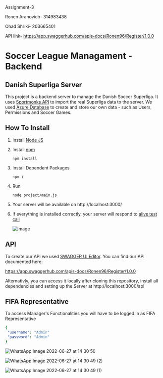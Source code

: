 Assignment-3

Ronen Aranovich- 314983438

Ohad Shriki- 203665401

API link- https://app.swaggerhub.com/apis-docs/Ronen96/Register/1.0.0

# Soccer League Managament - Backend

## Danish Superliga Server


This project is a backend server to manage the Danish Soccer Superliga. It uses [Sportmonks API](https://docs.sportmonks.com/football/) to import the real Superliga data to the server. We used [Azure Database](https://portal.azure.com/#home) to create and store our own data - such as Users, Permissions and Soccer Games.



## How To Install
 
1. Install [Node JS](https://nodejs.org/en/download/) 
2. Install [npm](https://docs.npmjs.com/cli/v7/commands/npm-install)
   ```
   npm install
   ```
3. Install Dependent Packages
    ```
   npm i
   ```
4. Run
   ```
   node project/main.js
   ```
5. Your server will be available on http://localhost:3000/ 
6. If everything is installed correctly, your server will respond to [alive test call](http://localhost:3000/alive)

   ![image](https://user-images.githubusercontent.com/73793617/120918876-6de96e80-c6bf-11eb-9a14-577bd6d9541f.png)

## API

To create our API we used [SWAGGER UI Editor](https://editor.swagger.io/). You can find our API documented here:

https://app.swaggerhub.com/apis-docs/Ronen96/Register/1.0.0

Alternativly, you can access it locally after cloning this repository, install all dependencies and setting up the Server at http://localhost:3000/api

## FIFA Representative 


To access Manager's Functionalities you will have to be logged in as FIFA Representative


```yaml
{
 "username": "Admin"
 "password": "Admin"
}
```

![WhatsApp Image 2022-06-27 at 14 30 50](https://user-images.githubusercontent.com/73739848/175934509-29314626-438c-4198-aa7e-44bb69cbb4f1.jpeg)

![WhatsApp Image 2022-06-27 at 14 30 49 (2)](https://user-images.githubusercontent.com/73739848/175934545-7c61a48f-3358-401a-8570-1ce7b1c2b565.jpeg)

![WhatsApp Image 2022-06-27 at 14 30 49 (1)](https://user-images.githubusercontent.com/73739848/175934557-7eb771a5-18ef-4b50-9c52-9a969afcc957.jpeg)

